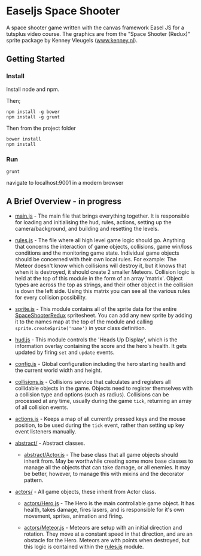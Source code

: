Easeljs Space Shooter
=====================

A space shooter game written with the canvas framework Easel JS for a tutsplus video course.
The graphics are from the "Space Shooter (Redux)" sprite package by Kenney Vleugels (www.kenney.nl).


Getting Started
---------------

### Install ###
Install node and npm.

Then;
```
npm install -g bower
npm install -g grunt
```
Then from the project folder
```
bower install
npm install
```

### Run ###
```
grunt
```

navigate to localhost:9001 in a modern browser


A Brief Overview - in progress
------------------------------

* [main.js](/blob/master/app/lib/main.js) - The main file that brings everything together. It is responsible for loading and initialising the hud, rules, actions, setting up the camera/background, and building and resetting the levels.

* [rules.js](https://github.com/jasoniangreen/easeljs-space-shooter/blob/master/app/lib/rules.js) - The file where all high level game logic should go. Anything that concerns the interaction of game objects, collisions, game win/loss conditions and the monitoring game state. Individual game objects should be concerned with their own local rules. For example: The Meteor doesn't know which collisions will destroy it, but it knows that when it is destroyed, it should create 2 smaller Meteors. Collision logic is held at the top of this module in the form of an array 'matrix'. Object types are across the top as strings, and their other object in the collision is down the left side. Using this matrix you can see all the various rules for every collision possibility.

* [sprite.js](https://github.com/jasoniangreen/easeljs-space-shooter/blob/master/app/lib/sprite.js) - This module contains all of the sprite data for the entire [SpaceShooterRedux](http://www.kenney.nl) spritesheet. You can add any new sprite by adding it to the names map at the top of the module and calling `sprite.createSprite('name')` in your class definition.

* [hud.js]() - This module controls the 'Heads Up Display', which is the information overlay containing the score and the hero's health. It gets updated by firing `set` and `update` events.

* [config.js](#) - Global configuration including the hero starting health and the current world width and height.

* [collisions.js](#) - Collisions service that calculates and registers all collidable objects in the game. Objects need to register themselves with a collision type and options (such as radius). Collisions can be processed at any time, usually during the game `tick`, returning an array of all collision events.

* [actions.js](#) - Keeps a map of all currently pressed keys and the mouse position, to be used during the `tick` event, rather than setting up key event listeners manually.

* [abstract/](#) - Abstract classes.

  * [abstract/Actor.js](#) - The base class that all game objects should inherit from. May be worthwhile creating some more base classes to manage all the objects that can take damage, or all enemies. It may be better, however, to manage this with mixins and the decorator pattern.

* [actors/](#) - All game objects, these inherit from Actor class.

  * [actors/Hero.js](#) - The Hero is the main controllable game object. It has health, takes damage, fires lasers, and is responsible for it's own movement, sprites, animation and firing.

  * [actors/Meteor.js](#) - Meteors are setup with an initial direction and rotation. They move at a constant speed in that direction, and are an obstacle for the Hero. Meteors are with points when destroyed, but this logic is contained within the [rules.js](#) module.
